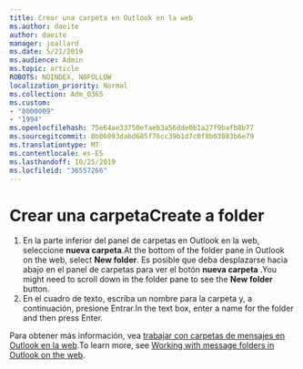 ```yaml
---
title: Crear una carpeta en Outlook en la web
ms.author: daeite
author: daeite
manager: joallard
ms.date: 5/21/2019
ms.audience: Admin
ms.topic: article
ROBOTS: NOINDEX, NOFOLLOW
localization_priority: Normal
ms.collection: Adm_O365
ms.custom:
- "8000009"
- "1994"
ms.openlocfilehash: 75e64ae33750efaeb3a56dde0b1a27f9bafb8b77
ms.sourcegitcommit: 0b06093dabd685f76cc39b1d7c0f8b03883b6e79
ms.translationtype: MT
ms.contentlocale: es-ES
ms.lasthandoff: 10/25/2019
ms.locfileid: "36557266"
---
```

# <a name="create-a-folder"></a><span data-ttu-id="22fab-102">Crear una carpeta</span><span class="sxs-lookup"><span data-stu-id="22fab-102">Create a folder</span></span>

1. <span data-ttu-id="22fab-103">En la parte inferior del panel de carpetas en Outlook en la web, seleccione **nueva carpeta**.</span><span class="sxs-lookup"><span data-stu-id="22fab-103">At the bottom of the folder pane in Outlook on the web, select **New folder**.</span></span> <span data-ttu-id="22fab-104">Es posible que deba desplazarse hacia abajo en el panel de carpetas para ver el botón **nueva carpeta** .</span><span class="sxs-lookup"><span data-stu-id="22fab-104">You might need to scroll down in the folder pane to see the **New folder** button.</span></span>
1. <span data-ttu-id="22fab-105">En el cuadro de texto, escriba un nombre para la carpeta y, a continuación, presione Entrar.</span><span class="sxs-lookup"><span data-stu-id="22fab-105">In the text box, enter a name for the folder and then press Enter.</span></span>

<span data-ttu-id="22fab-106">Para obtener más información, vea [trabajar con carpetas de mensajes en Outlook en la web](https://support.office.com/article/ae0f10d6-54e7-4f29-acd3-78cdc3fdcb9f).</span><span class="sxs-lookup"><span data-stu-id="22fab-106">To learn more, see [Working with message folders in Outlook on the web](https://support.office.com/article/ae0f10d6-54e7-4f29-acd3-78cdc3fdcb9f).</span></span>